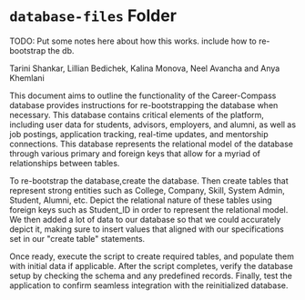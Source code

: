 # `database-files` Folder

TODO: Put some notes here about how this works.  include how to re-bootstrap the db. 

Tarini Shankar, Lillian Bedichek, Kalina Monova, Neel Avancha and Anya Khemlani

This document aims to outline the functionality of the Career-Compass database provides instructions for re-bootstrapping the database when necessary. This database contains critical elements of the platform, including user data for students, advisors, employers, and alumni, as well as job postings, application tracking, real-time updates, and mentorship connections. This database represents the relational model of the database through various primary and foreign keys that allow for a myriad of relationships between tables. 

To re-bootstrap the database,create the database. Then create tables that represent strong entities such as College, Company, Skill, System Admin, Student, Alumni, etc. Depict the relational nature of these tables using foreign keys such as Student_ID in order to represent the relational model. We then added a lot of data to our database so that we could accurately depict it, making sure to insert values that aligned with our specifications set in our "create table" statements.

Once ready, execute the script to create required tables, and populate them with initial data if applicable. After the script completes, verify the database setup by checking the schema and any predefined records. Finally, test the application to confirm seamless integration with the reinitialized database.